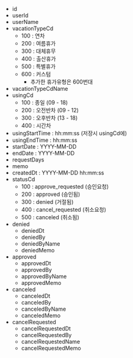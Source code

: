 - id
- userId
- userName
- vacationTypeCd
	- 100 : 연차
	- 200 : 여름휴가
	- 300 : 대체휴무
	- 400 : 출산휴가
	- 500 : 특별휴가
	- 600 : 커스텀
		- 추가한 휴가유형은 600번대
- vacationTypeCdName
- usingCd
	- 100 : 종일 (09 - 18)
	- 200 : 오전반차 (09 - 12)
	- 300 : 오후반차 (13 - 18)
	- 400 : 시간차
- usingStartTime : hh:mm:ss (저장시 usingCd에)
- usingEndTime : hh:mm:ss
- startDate : YYYY-MM-DD 
- endDate : YYYY-MM-DD
- requestDays
- memo
- createdDt : YYYY-MM-DD hh:mm:ss
- statusCd
	- 100 : approve_requested (승인요청)
	- 200 : approved (승인됨)
	- 300 : denied (거절됨)
	- 400 : cancel_requested (취소요청)
	- 500 : canceled (취소됨)
- denied
	- deniedDt
	- deniedBy
	- deniedByName
	- deniedMemo
- approved
	- approvedDt
	- approvedBy
	- approvedByName
	- approvedMemo
- canceled
	- canceledDt
	- canceledBy
	- canceledByName
	- canceledMemo
- cancelRequested
	- cancelRequestedDt
	- cancelRequestedBy
	- cancelRequestedName
	- cancelRequestedMemo